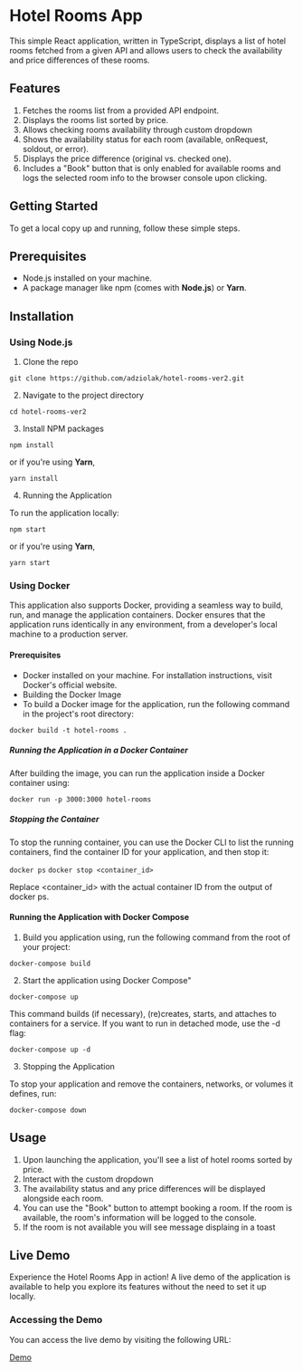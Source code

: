 # Hotel Rooms App

This simple React application, written in TypeScript, displays a list of hotel rooms fetched from a given API and allows users to check the availability and price differences of these rooms. 

## Features

1. Fetches the rooms list from a provided API endpoint.
2. Displays the rooms list sorted by price.
3. Allows checking rooms availability through custom dropdown
4. Shows the availability status for each room (available, onRequest, soldout, or error).
5. Displays the price difference (original vs. checked one).
6. Includes a "Book" button that is only enabled for available rooms and logs the selected room info to the browser console upon clicking.

## Getting Started

To get a local copy up and running, follow these simple steps.

## Prerequisites

- Node.js installed on your machine.
- A package manager like npm (comes with **Node.js**) or **Yarn**.

## Installation

### Using Node.js

1. Clone the repo

`git clone https://github.com/adziolak/hotel-rooms-ver2.git`

2. Navigate to the project directory

`cd hotel-rooms-ver2`

3. Install NPM packages

`npm install`

or if you're using **Yarn**,

`yarn install`

4. Running the Application

To run the application locally:

`npm start`

or if you're using **Yarn**,

`yarn start`

### Using Docker

This application also supports Docker, providing a seamless way to build, run, and manage the application containers. Docker ensures that the application runs identically in any environment, from a developer's local machine to a production server.

#### Prerequisites

- Docker installed on your machine. For installation instructions, visit Docker's official website.
- Building the Docker Image
- To build a Docker image for the application, run the following command in the project's root directory:

`docker build -t hotel-rooms .`

##### Running the Application in a Docker Container

After building the image, you can run the application inside a Docker container using:

`docker run -p 3000:3000 hotel-rooms`

##### Stopping the Container
To stop the running container, you can use the Docker CLI to list the running containers, find the container ID for your application, and then stop it: 

`docker ps`
`docker stop <container_id>`

Replace <container_id> with the actual container ID from the output of docker ps.

#### Running the Application with Docker Compose

1. Build you application using, run the following command from the root of your project:

`docker-compose build` 

2. Start the application using Docker Compose"

`docker-compose up`

This command builds (if necessary), (re)creates, starts, and attaches to containers for a service. If you want to run in detached mode, use the -d flag:

`docker-compose up -d`

3. Stopping the Application

To stop your application and remove the containers, networks, or volumes it defines, run:

`docker-compose down`

## Usage

1. Upon launching the application, you'll see a list of hotel rooms sorted by price.
2. Interact with the custom dropdown
3. The availability status and any price differences will be displayed alongside each room.
4. You can use the "Book" button to attempt booking a room. If the room is available, the room's information will be logged to the console.
5. If the room is not available you will see message displaing in a toast

## Live Demo

Experience the Hotel Rooms App in action! A live demo of the application is available to help you explore its features without the need to set it up locally. 

### Accessing the Demo
You can access the live demo by visiting the following URL:

[Demo](https://jo5m7ez7z0.execute-api.us-west-2.amazonaws.com/)



